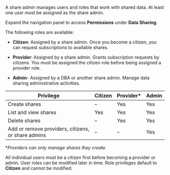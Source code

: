 
A share admin manages users and roles that work with shared data. At least one user must be assigned as the share admin.

Expand the navigation panel to access **Permissions** under **Data Sharing**.

The following roles are available:

-   **Citizen**: Assigned by a share admin. Once you become a citizen, you can request subscriptions to available shares.

-   **Provider**: Assigned by a share admin. Grants subscription requests by citizens. You must be assigned the citizen role before being assigned a provider role.

-   **Admin**- Assigned by a DBA or another share admin. Manage data sharing administrative activities.


|Privilege|Citizen|Provider*|Admin|
|---------|-------|---------|-----|
|Create shares|–|Yes|Yes|
|List and view shares|Yes|Yes|Yes|
|Delete shares|–|Yes|Yes|
|Add or remove providers, citizens, or share admins|–|–|Yes|


**Providers can only manage shares they create.*

All individual users must be a citizen first before becoming a provider or admin. User roles can be modified later in time. Role privileges default to **Citizen** and cannot be modified.


